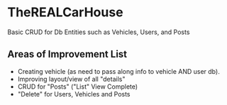 # TheREALCarHouse
Basic CRUD for Db Entities such as Vehicles, Users, and Posts

## Areas of Improvement List
- Creating vehicle (as need to pass along info to vehicle AND user db).
- Improving layout/view of all "details"
- CRUD for "Posts" ("List" View Complete)
- "Delete" for Users, Vehicles and Posts
